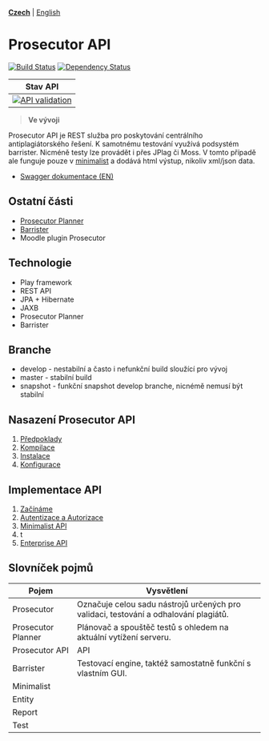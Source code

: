 **[Czech](READMECZ.md)** | [English](README.md)

# Prosecutor API
[![Build Status](https://travis-ci.org/Prosecute/Prosecutor-API.svg?branch=master)](https://travis-ci.org/Prosecute/Prosecutor-API) [![Dependency Status](https://www.versioneye.com/user/projects/57fb88f9fb0ed200126a4952/badge.svg?style=flat-square)](https://www.versioneye.com/user/projects/57fb88f9fb0ed200126a4952)

| Stav API |
| -------- |
| [![API validation](http://u.jirifryc.cz/swag?.png)](https://prosecute.github.io/Swagger/)| 


> **Ve vývoji**

Prosecutor API je REST služba pro poskytování centrálního antiplagiátorského řešení. K samotnému testování využívá podsystém barrister. Nicméně testy lze provádět i přes JPlag či Moss. V tomto případě ale funguje pouze v [minimalist]() a dodává html výstup, nikoliv xml/json data.

* [Swagger dokumentace (EN)](https://prosecute.github.io/Swagger/)


## Ostatní části
 * [Prosecutor Planner](https://github.com/Prosecute/Prosecutor-Planner) 
 * [Barrister](https://github.com/Prosecute/Barrister)
 * Moodle plugin Prosecutor


## Technologie
 * Play framework
 * REST API
 * JPA + Hibernate
 * JAXB
 * Prosecutor Planner
 * Barrister

## Branche
 * develop - nestabilní a často i nefunkční build sloužící pro vývoj
 * master - stabilní build
 * snapshot - funkční snapshot develop branche, nicnémě nemusí být stabilní

## Nasazení Prosecutor API
 1. [Předpoklady](documentation/cz/deploy/PREREQUIREMENTS.md)
 2. [Kompilace](documentation/cz/deploy/COMPILE.md)
 3. [Instalace](documentation/cz/deploy/INSTALL.md)
 4. [Konfigurace](documentation/cz/deploy/CONFIGURATION.md)

## Implementace API
 1. [Začínáme](documentation/cz/api/GETTING_STARTED.md)
 2. [Autentizace a Autorizace](documentation/cz/api/OAUTH2.md)
 3. [Minimalist API](documentation/cz/api/MINIMALIST.md)
   1. t
 4. [Enterprise API](documentation/cz/api/ENTERPRISE.md)


## Slovníček pojmů
| Pojem | Vysvětlení |
| ----- | ---------- |
| Prosecutor | Označuje celou sadu nástrojů určených pro validaci, testování a odhalování plagiátů. |
| Prosecutor Planner | Plánovač a spouštěč testů s ohledem na aktuální vytížení serveru. |
| Prosecutor API | API |
| Barrister | Testovací engine, taktéž samostatně funkční s vlastním GUI. |
| Minimalist | |
| Entity | |
| Report | |
| Test | |
